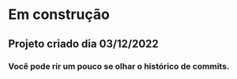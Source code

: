 # Em construção 

## Projeto criado dia 03/12/2022

### Você pode rir um pouco se olhar o histórico de commits.

